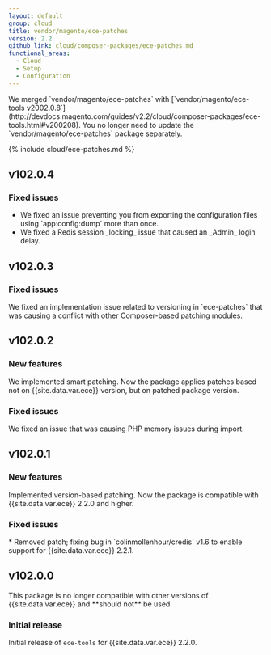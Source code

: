 ```yaml
---
layout: default
group: cloud
title: vendor/magento/ece-patches
version: 2.2
github_link: cloud/composer-packages/ece-patches.md
functional_areas:
  - Cloud
  - Setup
  - Configuration
---
```


<div class="bs-callout bs-callout-warning" markdown="1">
We merged `vendor/magento/ece-patches` with [`vendor/magento/ece-tools v2002.0.8`](http://devdocs.magento.com/guides/v2.2/cloud/composer-packages/ece-tools.html#v200208). You no longer need to update the `vendor/magento/ece-patches` package separately.
</div>

{% include cloud/ece-patches.md %}

## v102.0.4

### Fixed issues

-   <!--  MAGECLOUD-1567  -->We fixed an issue preventing you from exporting the configuration files using `app:config:dump` more than once.

-   <!--  MAGECLOUD-1582  -->We fixed a Redis session _locking_ issue that caused an _Admin_ login delay.

## v102.0.3

### Fixed issues
<!--MAGECLOUD-1450-->We fixed an implementation issue related to versioning in `ece-patches` that was causing a conflict with other Composer-based patching modules.

## v102.0.2

### New features
<!--MAGECLOUD-1090-->We implemented smart patching. Now the package applies patches based not on {{site.data.var.ece}} version, but on patched package version.

### Fixed issues
<!--MAGECLOUD-1310-->We fixed an issue that was causing PHP memory issues during import.

## v102.0.1

### New features
Implemented version-based patching. Now the package is compatible with {{site.data.var.ece}} 2.2.0 and higher.

### Fixed issues
<!--MAGECLOUD-1033-->* Removed patch; fixing bug in `colinmollenhour/credis` v1.6 to enable support for {{site.data.var.ece}} 2.2.1.

## v102.0.0
<div class="bs-callout bs-callout-warning" markdown="1">
This package is no longer compatible with other versions of {{site.data.var.ece}} and **should not** be used.
</div>

### Initial release
Initial release of `ece-tools` for {{site.data.var.ece}} 2.2.0.

